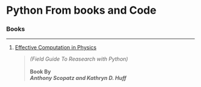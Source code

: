 # Python From books and Code

### Books
---
  1. [Effective Computation in Physics](https://github.com/raita0100/Re-Engineering/blob/main/Computer_Science/learn_python/Books/Effective%20Computation%20in%20Physics%20(Python).pdf)
      > *(Field Guide To Reasearch with Python)*</br></br>
      ****Book By****</br>
      **_Anthony Scopatz and Kathryn D. Huff_**
